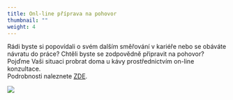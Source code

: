 ```yaml
---
title: Onl-line příprava na pohovor
thumbnail: ""
weight: 4
---
```

Rádi byste si popovídali o svém dalším směřování v kariéře nebo se obáváte návratu do práce? Chtěli byste se zodpovědně připravit na pohovor?\
Pojďme Vaši situaci probrat doma u kávy prostřednictvím on-line konzultace.\
Podrobnosti naleznete [ZDE](https://vigvam.webooker.eu/Courses?semesterID=10651).

![](/images/uploads/notebook.jpg)